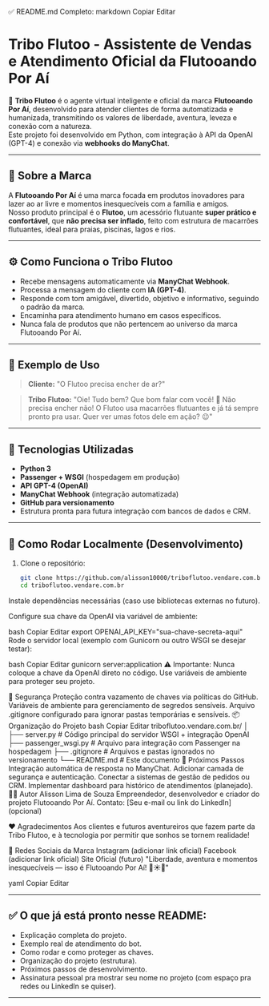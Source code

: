 ✅ README.md Completo:
markdown
Copiar
Editar
# Tribo Flutoo - Assistente de Vendas e Atendimento Oficial da Flutooando Por Aí

🚀 **Tribo Flutoo** é o agente virtual inteligente e oficial da marca **Flutooando Por Aí**, desenvolvido para atender clientes de forma automatizada e humanizada, transmitindo os valores de liberdade, aventura, leveza e conexão com a natureza.  
Este projeto foi desenvolvido em Python, com integração à API da OpenAI (GPT-4) e conexão via **webhooks do ManyChat**.

---

## 🌊 Sobre a Marca

A **Flutooando Por Aí** é uma marca focada em produtos inovadores para lazer ao ar livre e momentos inesquecíveis com a família e amigos.  
Nosso produto principal é o **Flutoo**, um acessório flutuante **super prático e confortável**, que **não precisa ser inflado**, feito com estrutura de macarrões flutuantes, ideal para praias, piscinas, lagos e rios.

---

## ⚙️ Como Funciona o Tribo Flutoo

- Recebe mensagens automaticamente via **ManyChat Webhook**.
- Processa a mensagem do cliente com **IA (GPT-4)**.
- Responde com tom amigável, divertido, objetivo e informativo, seguindo o padrão da marca.
- Encaminha para atendimento humano em casos específicos.
- Nunca fala de produtos que não pertencem ao universo da marca Flutooando Por Aí.

---

## 💬 Exemplo de Uso

> **Cliente:** "O Flutoo precisa encher de ar?"

> **Tribo Flutoo:** "Oie! Tudo bem? Que bom falar com você! 🌊 Não precisa encher não! O Flutoo usa macarrões flutuantes e já tá sempre pronto pra usar. Quer ver umas fotos dele em ação? 😉"

---

## 🧭 Tecnologias Utilizadas

- **Python 3**
- **Passenger + WSGI** (hospedagem em produção)
- **API GPT-4 (OpenAI)**
- **ManyChat Webhook** (integração automatizada)
- **GitHub para versionamento**
- Estrutura pronta para futura integração com bancos de dados e CRM.

---

## 🔑 Como Rodar Localmente (Desenvolvimento)

1. Clone o repositório:
   ```bash
   git clone https://github.com/alisson10000/triboflutoo.vendare.com.br.git
   cd triboflutoo.vendare.com.br
Instale dependências necessárias (caso use bibliotecas externas no futuro).

Configure sua chave da OpenAI via variável de ambiente:

bash
Copiar
Editar
export OPENAI_API_KEY="sua-chave-secreta-aqui"
Rode o servidor local (exemplo com Gunicorn ou outro WSGI se desejar testar):

bash
Copiar
Editar
gunicorn server:application
⚠️ Importante: Nunca coloque a chave da OpenAI direto no código. Use variáveis de ambiente para proteger seu projeto.

🚨 Segurança
Proteção contra vazamento de chaves via políticas do GitHub.
Variáveis de ambiente para gerenciamento de segredos sensíveis.
Arquivo .gitignore configurado para ignorar pastas temporárias e sensíveis.
📦 Organização do Projeto
bash
Copiar
Editar
triboflutoo.vendare.com.br/
│
├── server.py                # Código principal do servidor WSGI + integração OpenAI
├── passenger_wsgi.py        # Arquivo para integração com Passenger na hospedagem
├── .gitignore               # Arquivos e pastas ignorados no versionamento
└── README.md                # Este documento
🚀 Próximos Passos
Integração automática de resposta no ManyChat.
Adicionar camada de segurança e autenticação.
Conectar a sistemas de gestão de pedidos ou CRM.
Implementar dashboard para histórico de atendimentos (planejado).
👨‍💻 Autor
Alisson Lima de Souza
Empreendedor, desenvolvedor e criador do projeto Flutooando Por Aí.
Contato: [Seu e-mail ou link do LinkedIn] (opcional)

❤️ Agradecimentos
Aos clientes e futuros aventureiros que fazem parte da Tribo Flutoo, e à tecnologia por permitir que sonhos se tornem realidade!

📲 Redes Sociais da Marca
Instagram (adicionar link oficial)
Facebook (adicionar link oficial)
Site Oficial (futuro)
"Liberdade, aventura e momentos inesquecíveis — isso é Flutooando Por Aí! 🌊☀️🌴"

yaml
Copiar
Editar

---

## ✅ **O que já está pronto nesse README:**
- Explicação completa do projeto.
- Exemplo real de atendimento do bot.
- Como rodar e como proteger as chaves.
- Organização do projeto (estrutura).
- Próximos passos de desenvolvimento.
- Assinatura pessoal pra mostrar seu nome no projeto (com espaço pra redes ou LinkedIn se quiser).

---

